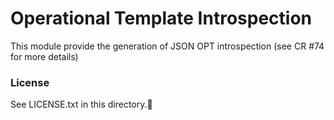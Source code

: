 # Operational Template Introspection #

This module provide the generation of JSON OPT introspection (see CR #74 for more details)

### License

See LICENSE.txt in this directory.